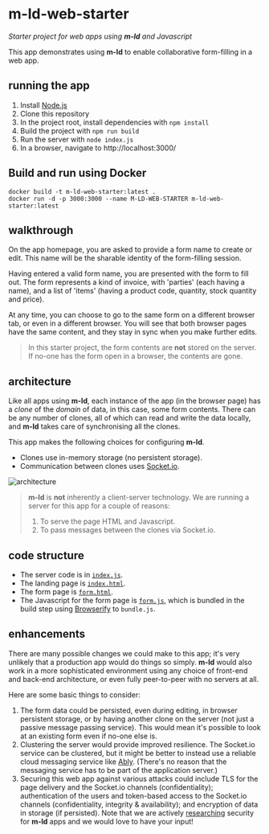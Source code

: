 # m-ld-web-starter

_Starter project for web apps using **m-ld** and Javascript_

This app demonstrates using **m-ld** to enable collaborative form-filling in a
web app.

## running the app

1. Install [Node.js](https://nodejs.org/)
1. Clone this repository
1. In the project root, install dependencies with `npm install`
1. Build the project with `npm run build`
1. Run the server with `node index.js`
1. In a browser, navigate to http://localhost:3000/

## Build and run using Docker
```
docker build -t m-ld-web-starter:latest .
docker run -d -p 3000:3000 --name M-LD-WEB-STARTER m-ld-web-starter:latest
```

## walkthrough

On the app homepage, you are asked to provide a form name to create or edit.
This name will be the sharable identity of the form-filling session.

Having entered a valid form name, you are presented with the form to fill out.
The form represents a kind of invoice, with 'parties' (each having a name), and
a list of 'items' (having a product code, quantity, stock quantity and price).

At any time, you can choose to go to the same form on a different browser tab,
or even in a different browser. You will see that both browser pages have the
same content, and they stay in sync when you make further edits.

> In this starter project, the form contents are **not** stored on the server.
> If no-one has the form open in a browser, the contents are gone.

## architecture

Like all apps using **m-ld**, each instance of the app (in the browser page)
has a _clone_ of the _domain_ of data, in this case, some form contents. There
can be any number of clones, all of which can read and write the data locally,
and **m-ld** takes care of synchronising all the clones.

This app makes the following choices for configuring **m-ld**.

- Clones use in-memory storage (no persistent storage).
- Communication between clones uses [Socket.io](https://socket.io/).

![architecture](./web-starter.svg)

> **m-ld** is **not** inherently a client-server technology. We are
> running a server for this app for a couple of reasons:
>
> 1. To serve the page HTML and Javascript.
> 1. To pass messages between the clones via Socket.io.

## code structure

- The server code is in [`index.js`](./index.js).
- The landing page is [`index.html`](./index.html).
- The form page is [`form.html`](./form.html).
- The Javascript for the form page is [`form.js`](./form.js), which is bundled
  in the build step using [Browserify](https://browserify.org/) to `bundle.js`.

## enhancements

There are many possible changes we could make to this app; it's very unlikely
that a production app would do things so simply. **m-ld**
would also work in a more sophisticated environment using any choice of
front-end and back-end architecture, or even fully peer-to-peer with no servers
at all.

Here are some basic things to consider:

1. The form data could be persisted, even during editing, in browser persistent
   storage, or by having another clone on the server (not just a passive message
   passing service). This would mean it's possible to look at an existing form
   even if no-one else is.
1. Clustering the server would provide improved resilience. The Socket.io
   service can be clustered, but it might be better to instead use a reliable
   cloud messaging service like
   [Ably](https://js.m-ld.org/#ably-remotes). (There's no reason that the
   messaging service has to be part of the application server.)
1. Securing this web app against various attacks could include TLS for the page
   delivery and the Socket.io channels (confidentiality); authentication of the
   users and token-based access to the Socket.io channels (confidentiality,
   integrity & availability); and encryption of data in storage (if persisted).
   Note that we are actively
   [researching](https://github.com/m-ld/m-ld-security-spec) security for
   **m-ld** apps and we would love to have your input!